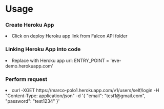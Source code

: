 <H1> Usage </H1>


<H3> Create Heroku App </H3>
<li> Click on deploy Heroku app link from Falcon API folder </li>

<H3> Linking Heroku App into code </H3>
<li> Replace with Heroku app url: ENTRY_POINT = 'eve-demo.herokuapp.com' </li>

<H3> Perform request </H3>

<li> curl -XGET https://marco-polo1.herokuapp.com/v1/users/self/login -H "Content-Type: application/json" -d '{
 "email": "test1@gmail.com",
 "password": "test1234"
}'

</li>

